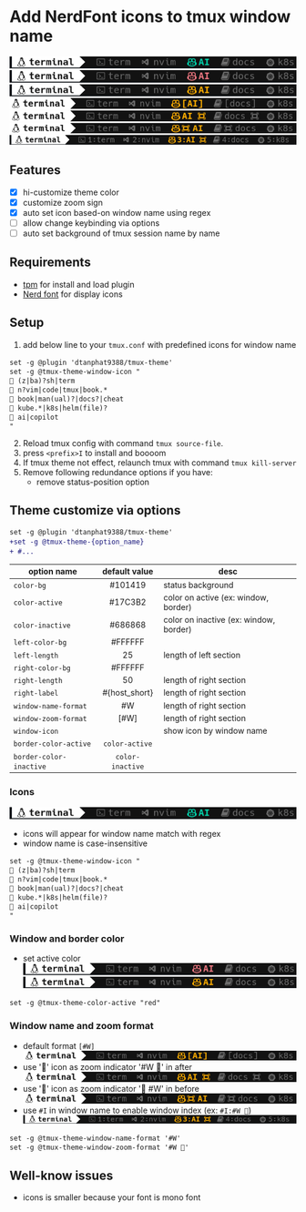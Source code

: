 # Add NerdFont icons to tmux window name

![Icons](./assets/icons.png)
![window active red](./assets/color-red.png)
![window active orange](./assets/color-orange.png)
![window zoomed](./assets/window-zoomed.png)
![window zoomed with icon after](./assets/window-zoom-with-icon-after.png)
![window zoomed with icon before](./assets/window-zoom-with-icon-before.png)
![window index](./assets/window-index.png)

## Features

- [x] hi-customize theme color
- [x] customize zoom sign
- [x] auto set icon based-on window name using regex
- [ ] allow change keybinding via options
- [ ] auto set background of tmux session name by name

## Requirements

- [tpm](https://github.com/tmux-plugins/tpm) for install and load plugin
- [Nerd font](https://www.nerdfonts.com/#home) for display icons

## Setup

1. add below line to your `tmux.conf` with predefined icons for window name

```tmux
set -g @plugin 'dtanphat9388/tmux-theme'
set -g @tmux-theme-window-icon "
 (z|ba)?sh|term
 n?vim|code|tmux|book.*
 book|man(ual)?|docs?|cheat
󱃾 kube.*|k8s|helm(file)?
 ai|copilot
"
```

2. Reload tmux config with command `tmux source-file`.
3. press `<prefix>I` to install and boooom
4. If tmux theme not effect, relaunch tmux with command `tmux kill-server`
5. Remove following redundance options if you have:
   - remove status-position option

## Theme customize via options

```diff
set -g @plugin 'dtanphat9388/tmux-theme'
+set -g @tmux-theme-{option_name}
+ #...
```

| option name             |  default value   | desc                                   |
| ----------------------- | :--------------: | -------------------------------------- |
| `color-bg`              |     #101419      | status background                      |
| `color-active`          |     #17C3B2      | color on active (ex: window, border)   |
| `color-inactive`        |     #686868      | color on inactive (ex: window, border) |
| `left-color-bg`         |     #FFFFFF      |                                        |
| `left-length`           |        25        | length of left section                 |
| `right-color-bg`        |     #FFFFFF      |                                        |
| `right-length`          |        50        | length of right section                |
| `right-label`           |  #{host_short}   | length of right section                |
| `window-name-format`    |        #W        | length of right section                |
| `window-zoom-format`    |       [#W]       | length of right section                |
| `window-icon`           |                  | show icon by window name               |
| `border-color-active`   |  `color-active`  |                                        |
| `border-color-inactive` | `color-inactive` |                                        |

### Icons

![Icons](./assets/icons.png)

- icons will appear for window name match with regex
- window name is case-insensitive

```tmux
set -g @tmux-theme-window-icon "
 (z|ba)?sh|term
 n?vim|code|tmux|book.*
 book|man(ual)?|docs?|cheat
󱃾 kube.*|k8s|helm(file)?
 ai|copilot
"
```

### Window and border color

- set active color
  ![window active red](./assets/color-red.png)
  ![window active orange](./assets/color-orange.png)

```tmux
set -g @tmux-theme-color-active "red"
```

### Window name and zoom format

- default format `[#W]`
  ![window zoomed](./assets/window-zoomed.png)
- use '' icon as zoom indicator '#W ' in after
  ![window zoomed with icon after](./assets/window-zoom-with-icon-after.png)
- use '' icon as zoom indicator ' #W' in before
  ![window zoomed with icon before](./assets/window-zoom-with-icon-before.png)
- use `#I` in window name to enable window index (ex: `#I:#W `)
  ![window index](./assets/window-index.png)

```tmux
set -g @tmux-theme-window-name-format '#W'
set -g @tmux-theme-window-zoom-format '#W '
```

## Well-know issues

- icons is smaller because your font is mono font
